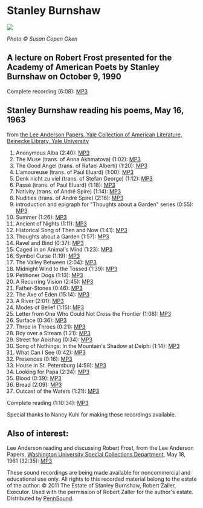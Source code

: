Stanley Burnshaw
================

![](http://media.sas.upenn.edu/pennsound/authors/Burnshaw/Burnshaw.jpeg)

*Photo © Susan Copen Oken*

A lecture on Robert Frost presented for the Academy of American Poets by Stanley Burnshaw on October 9, 1990
------------------------------------------------------------------------------------------------------------

Complete recording (6:08): [MP3](http://media.sas.upenn.edu/pennsound/authors/Burnshaw/Burnshaw-Stanley_Complete-recording_Academy-of-American-Poets_10-09-1990.mp3)

Stanley Burnshaw reading his poems, May 16, 1963
------------------------------------------------

from [the Lee Anderson Papers, Yale Collection of American Literature, Beinecke Library, Yale University](http://writing.upenn.edu/pennsound/x/Lee-Anderson.php)

1.  Anonymous Alba (2:40): [MP3](http://media.sas.upenn.edu/pennsound/authors/Burnshaw/Lee-Anderson/Burnshaw-Stanley_01_Anonymous-Alba_Lee-Anderson-Collection_Yale_05-16-1963.mp3)
2.  The Muse (trans. of Anna Akhmatova) (1:02): [MP3](http://media.sas.upenn.edu/pennsound/authors/Burnshaw/Lee-Anderson/Burnshaw-Stanley_02_The-Muse_Lee-Anderson-Collection_Yale_05-16-1963.mp3)
3.  The Good Angel (trans. of Rafael Alberti) (1:20): [MP3](http://media.sas.upenn.edu/pennsound/authors/Burnshaw/Lee-Anderson/Burnshaw-Stanley_03_The-Good-Angel_Lee-Anderson-Collection_Yale_05-16-1963.mp3)
4.  L'amoureuse (trans. of Paul Eluard) (1:00): [MP3](http://media.sas.upenn.edu/pennsound/authors/Burnshaw/Lee-Anderson/Burnshaw-Stanley_04_LAmoureuse_Lee-Anderson-Collection_Yale_05-16-1963.mp3)
5.  Denk nicht zu viel (trans. of Stefan George) (1:12): [MP3](http://media.sas.upenn.edu/pennsound/authors/Burnshaw/Lee-Anderson/Burnshaw-Stanley_05_Denk-nicht-zu-viel_Lee-Anderson-Collection_Yale_05-16-1963.mp3)
6.  Passé (trans. of Paul Eluard) (1:18): [MP3](http://media.sas.upenn.edu/pennsound/authors/Burnshaw/Lee-Anderson/Burnshaw-Stanley_06_Passe_Lee-Anderson-Collection_Yale_05-16-1963.mp3)
7.  Nativity (trans. of André Spire) (1:14): [MP3](http://media.sas.upenn.edu/pennsound/authors/Burnshaw/Lee-Anderson/Burnshaw-Stanley_07_Nativity_Lee-Anderson-Collection_Yale_05-16-1963.mp3)
8.  Nudities (trans. of André Spire) (2:16): [MP3](http://media.sas.upenn.edu/pennsound/authors/Burnshaw/Lee-Anderson/Burnshaw-Stanley_08_Nudities_Lee-Anderson-Collection_Yale_05-16-1963.mp3)
9.  introduction and epigraph for "Thoughts about a Garden" series (0:55): [MP3](http://media.sas.upenn.edu/pennsound/authors/Burnshaw/Lee-Anderson/Burnshaw-Stanley_09_Epigraph-for-Thoughts-about-a-Garden_Lee-Anderson-Collection_Yale_05-16-1963.mp3)
10. Summer (1:26): [MP3](http://media.sas.upenn.edu/pennsound/authors/Burnshaw/Lee-Anderson/Burnshaw-Stanley_10_Summer_Lee-Anderson-Collection_Yale_05-16-1963.mp3)
11. Ancient of Nights (1:11): [MP3](http://media.sas.upenn.edu/pennsound/authors/Burnshaw/Lee-Anderson/Burnshaw-Stanley_11_Ancient-of-Nights_Lee-Anderson-Collection_Yale_05-16-1963.mp3)
12. Historical Song of Then and Now (1:41): [MP3](http://media.sas.upenn.edu/pennsound/authors/Burnshaw/Lee-Anderson/Burnshaw-Stanley_12_Historical-Song-of-Then-and-Now_Lee-Anderson-Collection_Yale_05-16-1963.mp3)
13. Thoughts about a Garden (1:57): [MP3](http://media.sas.upenn.edu/pennsound/authors/Burnshaw/Lee-Anderson/Burnshaw-Stanley_13_Thoughts-about-a-Garden_Lee-Anderson-Collection_Yale_05-16-1963.mp3)
14. Ravel and Bind (0:37): [MP3](http://media.sas.upenn.edu/pennsound/authors/Burnshaw/Lee-Anderson/Burnshaw-Stanley_14_Ravel-and-Bind_Lee-Anderson-Collection_Yale_05-16-1963.mp3)
15. Caged in an Animal's Mind (1:23): [MP3](http://media.sas.upenn.edu/pennsound/authors/Burnshaw/Lee-Anderson/Burnshaw-Stanley_15_Caged-in-an-Animals-Mind_Lee-Anderson-Collection_Yale_05-16-1963.mp3)
16. Symbol Curse (1:19): [MP3](http://media.sas.upenn.edu/pennsound/authors/Burnshaw/Lee-Anderson/Burnshaw-Stanley_16_Symbol-Curse_Lee-Anderson-Collection_Yale_05-16-1963.mp3)
17. The Valley Between (2:04): [MP3](http://media.sas.upenn.edu/pennsound/authors/Burnshaw/Lee-Anderson/Burnshaw-Stanley_17_The-Valley-Between_Lee-Anderson-Collection_Yale_05-16-1963.mp3)
18. Midnight Wind to the Tossed (1:39): [MP3](http://media.sas.upenn.edu/pennsound/authors/Burnshaw/Lee-Anderson/Burnshaw-Stanley_18_Midnight-Wind-to-the-Tossed_Lee-Anderson-Collection_Yale_05-16-1963.mp3)
19. Petitioner Dogs (1:13): [MP3](http://media.sas.upenn.edu/pennsound/authors/Burnshaw/Lee-Anderson/Burnshaw-Stanley_19_Petitioner-Dogs_Lee-Anderson-Collection_Yale_05-16-1963.mp3)
20. A Recurring Vision (2:45): [MP3](http://media.sas.upenn.edu/pennsound/authors/Burnshaw/Lee-Anderson/Burnshaw-Stanley_20_A-Recurring-Vision_Lee-Anderson-Collection_Yale_05-16-1963.mp3)
21. Father-Stones (0:46): [MP3](http://media.sas.upenn.edu/pennsound/authors/Burnshaw/Lee-Anderson/Burnshaw-Stanley_21_Father-Stones_Lee-Anderson-Collection_Yale_05-16-1963.mp3)
22. The Axe of Eden (15:14): [MP3](http://media.sas.upenn.edu/pennsound/authors/Burnshaw/Lee-Anderson/Burnshaw-Stanley_22_The-Axe-of-Eden_Lee-Anderson-Collection_Yale_05-16-1963.mp3)
23. A River (2:01): [MP3](http://media.sas.upenn.edu/pennsound/authors/Burnshaw/Lee-Anderson/Burnshaw-Stanley_23_A-River_Lee-Anderson-Collection_Yale_05-16-1963.mp3)
24. Modes of Belief (1:15): [MP3](http://media.sas.upenn.edu/pennsound/authors/Burnshaw/Lee-Anderson/Burnshaw-Stanley_24_Modes-of-Belief_Lee-Anderson-Collection_Yale_05-16-1963.mp3)
25. Letter from One Who Could Not Cross the Frontier (1:08): [MP3](http://media.sas.upenn.edu/pennsound/authors/Burnshaw/Lee-Anderson/Burnshaw-Stanley_25_Letter-from-One-Who-Could-Not-Cross-the-Frontier_Lee-Anderson-Collection_Yale_05-16-1963.mp3)
26. Surface (0:36): [MP3](http://media.sas.upenn.edu/pennsound/authors/Burnshaw/Lee-Anderson/Burnshaw-Stanley_26_Surface_Lee-Anderson-Collection_Yale_05-16-1963.mp3)
27. Three in Throes (0:21): [MP3](http://media.sas.upenn.edu/pennsound/authors/Burnshaw/Lee-Anderson/Burnshaw-Stanley_27_Three-in-Throes_Lee-Anderson-Collection_Yale_05-16-1963.mp3)
28. Boy over a Stream (1:21): [MP3](http://media.sas.upenn.edu/pennsound/authors/Burnshaw/Lee-Anderson/Burnshaw-Stanley_28_Boy-over-a-Stream_Lee-Anderson-Collection_Yale_05-16-1963.mp3)
29. Street for Abishag (0:34): [MP3](http://media.sas.upenn.edu/pennsound/authors/Burnshaw/Lee-Anderson/Burnshaw-Stanley_29_Street-for-Abishag_Lee-Anderson-Collection_Yale_05-16-1963.mp3)
30. Song of Nothings: In the Mountain's Shadow at Delphi (1:14): [MP3](http://media.sas.upenn.edu/pennsound/authors/Burnshaw/Lee-Anderson/Burnshaw-Stanley_30_Song-of-Nothings_Lee-Anderson-Collection_Yale_05-16-1963.mp3)
31. What Can I See (0:42): [MP3](http://media.sas.upenn.edu/pennsound/authors/Burnshaw/Lee-Anderson/Burnshaw-Stanley_31_What-Can-I-See_Lee-Anderson-Collection_Yale_05-16-1963.mp3)
32. Presences (0:16): [MP3](http://media.sas.upenn.edu/pennsound/authors/Burnshaw/Lee-Anderson/Burnshaw-Stanley_32_Presences_Lee-Anderson-Collection_Yale_05-16-1963.mp3)
33. House in St. Petersburg (4:59): [MP3](http://media.sas.upenn.edu/pennsound/authors/Burnshaw/Lee-Anderson/Burnshaw-Stanley_33_House-in-St-Petersburg_Lee-Anderson-Collection_Yale_05-16-1963.mp3)
34. Looking for Papa (2:24): [MP3](http://media.sas.upenn.edu/pennsound/authors/Burnshaw/Lee-Anderson/Burnshaw-Stanley_34_Looking-for-Papa_Lee-Anderson-Collection_Yale_05-16-1963.mp3)
35. Blood (0:39): [MP3](http://media.sas.upenn.edu/pennsound/authors/Burnshaw/Lee-Anderson/Burnshaw-Stanley_35_Blood_Lee-Anderson-Collection_Yale_05-16-1963.mp3)
36. Bread (2:09): [MP3](http://media.sas.upenn.edu/pennsound/authors/Burnshaw/Lee-Anderson/Burnshaw-Stanley_36_Bread_Lee-Anderson-Collection_Yale_05-16-1963.mp3)
37. Outcast of the Waters (1:21): [MP3](http://media.sas.upenn.edu/pennsound/authors/Burnshaw/Lee-Anderson/Burnshaw-Stanley_37_Outcast-of-the-Waters_Lee-Anderson-Collection_Yale_05-16-1963.mp3)

Complete reading (1:10:34): [MP3](http://media.sas.upenn.edu/pennsound/authors/Burnshaw/Lee-Anderson/Burnshaw-Stanley_Complete-Reading_Lee-Anderson-Collection_Yale_05-16-1963.mp3)

Special thanks to Nancy Kuhl for making these recordings available.

Also of interest:
-----------------

Lee Anderson reading and discussing Robert Frost, from the Lee Anderson Papers, [Washington University Special Collections Department](http://writing.upenn.edu/pennsound/x/Lee-Anderson-WUSTL.php), May 18, 1961 (32:35): [MP3](http://media.sas.upenn.edu/pennsound/authors/Anderson-Lee/Anderson-Lee_Reading-and-discussing-Robert-Frost_Lee-Anderson-Papers_WUSTL_05-18-61.mp3)

These sound recordings are being made available for noncommercial and educational use only.
All rights to this recorded material belong to the estate of the author. © 2011 The Estate
of Stanley Burnshaw, Robert Zaller, Executor. Used with the permission of Robert Zaller for the author's estate.
Distributed by [PennSound](http://writing.upenn.edu/pennsound/).
